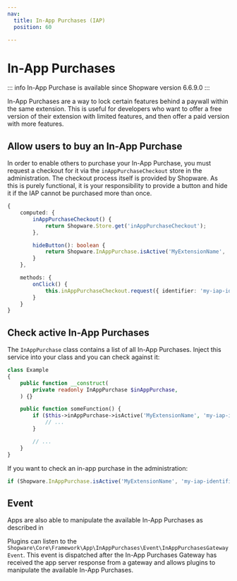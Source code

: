 ```yaml
---
nav:
  title: In-App Purchases (IAP)
  position: 60

---
```


# In-App Purchases

::: info
In-App Purchase is available since Shopware version 6.6.9.0
:::

In-App Purchases are a way to lock certain features behind a paywall within the same extension.
This is useful for developers who want to offer a free version of their extension with limited features,
and then offer a paid version with more features.

<PageRef page="../../../concepts/framework/in-app-purchases" title="In-App purchases concept" />
<PageRef page="https://docs.shopware.com/en/account-en/extension-partner/in-app-purchases" title="Documentation for Extension Partner" />

## Allow users to buy an In-App Purchase

In order to enable others to purchase your In-App Purchase, you must request a checkout for it via the `inAppPurchaseCheckout` store in the administration.
The checkout process itself is provided by Shopware.
As this is purely functional, it is your responsibility to provide a button and hide it if the IAP cannot be purchased more than once.

```ts
{
    computed: {
        inAppPurchaseCheckout() {
            return Shopware.Store.get('inAppPurchaseCheckout');
        },

        hideButton(): boolean {
            return Shopware.InAppPurchase.isActive('MyExtensionName', 'my-iap-identifier');
        }
    },

    methods: {
        onClick() {
            this.inAppPurchaseCheckout.request({ identifier: 'my-iap-identifier' }, 'MyExtensionName');
        }
    }
}
```

## Check active In-App Purchases

The `InAppPurchase` class contains a list of all In-App Purchases.
Inject this service into your class and you can check against it:

```php
class Example
{
    public function __construct(
        private readonly InAppPurchase $inAppPurchase,
    ) {}

    public function someFunction() {
        if ($this->inAppPurchase->isActive('MyExtensionName', 'my-iap-identifier')) {
            // ...
        }

        // ...
    }
}
```

If you want to check an in-app purchase in the administration:

```js
if (Shopware.InAppPurchase.isActive('MyExtensionName', 'my-iap-identifier')) {};
```

## Event

Apps are also able to manipulate the available In-App Purchases as described in
<PageRef page="../apps/gateways/in-app-purchase/in-app-purchase-gateway" title="In App purchase gateway" />

Plugins can listen to the `Shopware\Core\Framework\App\InAppPurchases\Event\InAppPurchasesGatewayEvent`.
This event is dispatched after the In-App Purchases Gateway has received the app server response from a gateway
and allows plugins to manipulate the available In-App Purchases.
